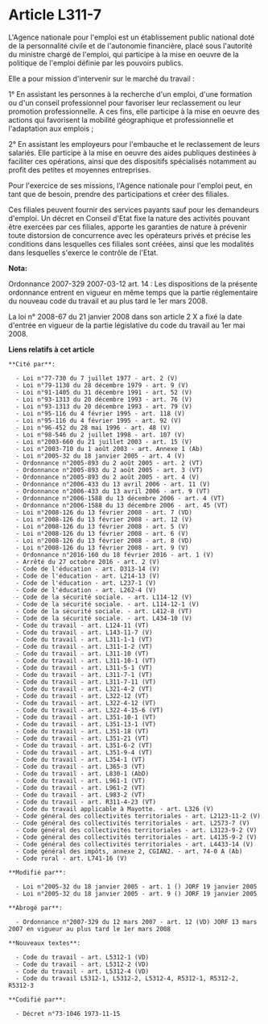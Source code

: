 # Article L311-7

L'Agence nationale pour l'emploi est un établissement public national doté de la personnalité civile et de l'autonomie
financière, placé sous l'autorité du ministre chargé de l'emploi, qui participe à la mise en oeuvre de la politique de
l'emploi définie par les pouvoirs publics.

Elle a pour mission d'intervenir sur le marché du travail :

1° En assistant les personnes à la recherche d'un emploi, d'une formation ou d'un conseil professionnel pour favoriser leur
reclassement ou leur promotion professionnelle. A ces fins, elle participe à la mise en oeuvre des actions qui favorisent la
mobilité géographique et professionnelle et l'adaptation aux emplois ;

2° En assistant les employeurs pour l'embauche et le reclassement de leurs salariés. Elle participe à la mise en oeuvre des
aides publiques destinées à faciliter ces opérations, ainsi que des dispositifs spécialisés notamment au profit des petites
et moyennes entreprises.

Pour l'exercice de ses missions, l'Agence nationale pour l'emploi peut, en tant que de besoin, prendre des participations et
créer des filiales.

Ces filiales peuvent fournir des services payants sauf pour les demandeurs d'emploi. Un décret en Conseil d'Etat fixe la
nature des activités pouvant être exercées par ces filiales, apporte les garanties de nature à prévenir toute distorsion de
concurrence avec les opérateurs privés et précise les conditions dans lesquelles ces filiales sont créées, ainsi que les
modalités dans lesquelles s'exerce le contrôle de l'Etat.

**Nota:**

Ordonnance 2007-329 2007-03-12 art. 14 : Les dispositions de la présente ordonnance entrent en vigueur en même temps que la
partie réglementaire du nouveau code du travail et au plus tard le 1er mars 2008.

La loi n° 2008-67 du 21 janvier 2008 dans son article 2 X a fixé la date d'entrée en vigueur de la partie législative du code
du travail au 1er mai 2008.

**Liens relatifs à cet article**

	**Cité par**:

	  - Loi n°77-730 du 7 juillet 1977 - art. 2 (V)
	  - Loi n°79-1130 du 28 décembre 1979 - art. 9 (V)
	  - Loi n°91-1405 du 31 décembre 1991 - art. 52 (V)
	  - Loi n°93-1313 du 20 décembre 1993 - art. 76 (V)
	  - Loi n°93-1313 du 20 décembre 1993 - art. 79 (V)
	  - Loi n°95-116 du 4 février 1995 - art. 118 (V)
	  - Loi n°95-116 du 4 février 1995 - art. 92 (V)
	  - Loi n°96-452 du 28 mai 1996 - art. 48 (V)
	  - Loi n°98-546 du 2 juillet 1998 - art. 107 (V)
	  - Loi n°2003-660 du 21 juillet 2003 - art. 15 (V)
	  - Loi n°2003-710 du 1 août 2003 - art. Annexe 1 (Ab)
	  - Loi n°2005-32 du 18 janvier 2005 - art. 4 (V)
	  - Ordonnance n°2005-893 du 2 août 2005 - art. 2 (VT)
	  - Ordonnance n°2005-893 du 2 août 2005 - art. 3 (VT)
	  - Ordonnance n°2005-893 du 2 août 2005 - art. 4 (V)
	  - Ordonnance n°2006-433 du 13 avril 2006 - art. 11 (V)
	  - Ordonnance n°2006-433 du 13 avril 2006 - art. 9 (VT)
	  - Ordonnance n°2006-1588 du 13 décembre 2006 - art. 4 (VT)
	  - Ordonnance n°2006-1588 du 13 décembre 2006 - art. 45 (VT)
	  - Loi n°2008-126 du 13 février 2008 - art. 7 (VD)
	  - Loi n°2008-126 du 13 février 2008 - art. 12 (V)
	  - Loi n°2008-126 du 13 février 2008 - art. 5 (V)
	  - Loi n°2008-126 du 13 février 2008 - art. 6 (V)
	  - Loi n°2008-126 du 13 février 2008 - art. 8 (VD)
	  - Loi n°2008-126 du 13 février 2008 - art. 9 (V)
	  - Ordonnance n°2016-160 du 18 février 2016 - art. 1 (V)
	  - Arrêté du 27 octobre 2016 - art. 2 (V)
	  - Code de l'éducation - art. D313-14 (V)
	  - Code de l'éducation - art. L214-13 (V)
	  - Code de l'éducation - art. L237-1 (V)
	  - Code de l'éducation - art. L262-4 (V)
	  - Code de la sécurité sociale. - art. L114-12 (V)
	  - Code de la sécurité sociale. - art. L114-12-1 (V)
	  - Code de la sécurité sociale. - art. L412-8 (VT)
	  - Code de la sécurité sociale. - art. L434-10 (V)
	  - Code du travail - art. L124-11 (VT)
	  - Code du travail - art. L143-11-7 (V)
	  - Code du travail - art. L311-1-1 (VT)
	  - Code du travail - art. L311-1-2 (VT)
	  - Code du travail - art. L311-10 (VT)
	  - Code du travail - art. L311-10-1 (VT)
	  - Code du travail - art. L311-5-1 (VT)
	  - Code du travail - art. L311-7-1 (VT)
	  - Code du travail - art. L311-7-11 (VT)
	  - Code du travail - art. L321-4-2 (VT)
	  - Code du travail - art. L322-12 (VT)
	  - Code du travail - art. L322-4-12 (VT)
	  - Code du travail - art. L322-4-15-6 (VT)
	  - Code du travail - art. L351-10-1 (VT)
	  - Code du travail - art. L351-13-1 (VT)
	  - Code du travail - art. L351-18 (VT)
	  - Code du travail - art. L351-21 (VT)
	  - Code du travail - art. L351-6-2 (VT)
	  - Code du travail - art. L351-9-4 (VT)
	  - Code du travail - art. L354-1 (VT)
	  - Code du travail - art. L365-3 (VT)
	  - Code du travail - art. L830-1 (AbD)
	  - Code du travail - art. L961-1 (VT)
	  - Code du travail - art. L961-2 (VT)
	  - Code du travail - art. L983-2 (VT)
	  - Code du travail - art. R311-4-23 (VT)
	  - Code du travail applicable à Mayotte. - art. L326 (V)
	  - Code général des collectivités territoriales - art. L2123-11-2 (V)
	  - Code général des collectivités territoriales - art. L2573-7 (V)
	  - Code général des collectivités territoriales - art. L3123-9-2 (V)
	  - Code général des collectivités territoriales - art. L4135-9-2 (V)
	  - Code général des collectivités territoriales - art. L4433-14 (V)
	  - Code général des impôts, annexe 2, CGIAN2. - art. 74-0 A (Ab)
	  - Code rural - art. L741-16 (V)

	**Modifié par**:

	  - Loi n°2005-32 du 18 janvier 2005 - art. 1 () JORF 19 janvier 2005
	  - Loi n°2005-32 du 18 janvier 2005 - art. 9 () JORF 19 janvier 2005

	**Abrogé par**:

	  - Ordonnance n°2007-329 du 12 mars 2007 - art. 12 (VD) JORF 13 mars 2007 en vigueur au plus tard le 1er mars 2008

	**Nouveaux textes**:

	  - Code du travail - art. L5312-1 (VD)
	  - Code du travail - art. L5312-2 (VD)
	  - Code du travail - art. L5312-4 (VD)
	  - Code du travail L5312-1, L5312-2, L5312-4, R5312-1, R5312-2, R5312-3

	**Codifié par**:

	  - Décret n°73-1046 1973-11-15
